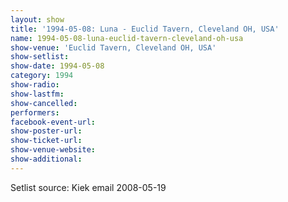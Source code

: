 ```yaml
---
layout: show
title: '1994-05-08: Luna - Euclid Tavern, Cleveland OH, USA'
name: 1994-05-08-luna-euclid-tavern-cleveland-oh-usa
show-venue: 'Euclid Tavern, Cleveland OH, USA'
show-setlist: 
show-date: 1994-05-08
category: 1994
show-radio: 
show-lastfm: 
show-cancelled: 
performers: 
facebook-event-url: 
show-poster-url: 
show-ticket-url: 
show-venue-website: 
show-additional: 
---
```


Setlist source: Kiek email 2008-05-19